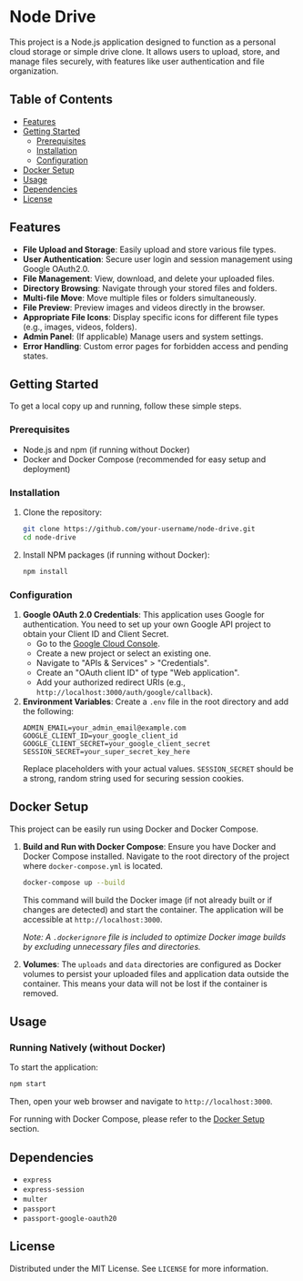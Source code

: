 # Node Drive

This project is a Node.js application designed to function as a personal cloud storage or simple drive clone. It allows users to upload, store, and manage files securely, with features like user authentication and file organization.

## Table of Contents

- [Features](#features)
- [Getting Started](#getting-started)
  - [Prerequisites](#prerequisites)
  - [Installation](#installation)
  - [Configuration](#configuration)
- [Docker Setup](#docker-setup)
- [Usage](#usage)
- [Dependencies](#dependencies)
- [License](#license)

## Features

- **File Upload and Storage**: Easily upload and store various file types.
- **User Authentication**: Secure user login and session management using Google OAuth2.0.
- **File Management**: View, download, and delete your uploaded files.
- **Directory Browsing**: Navigate through your stored files and folders.
- **Multi-file Move**: Move multiple files or folders simultaneously.
- **File Preview**: Preview images and videos directly in the browser.
- **Appropriate File Icons**: Display specific icons for different file types (e.g., images, videos, folders).
- **Admin Panel**: (If applicable) Manage users and system settings.
- **Error Handling**: Custom error pages for forbidden access and pending states.

## Getting Started

To get a local copy up and running, follow these simple steps.

### Prerequisites

*   Node.js and npm (if running without Docker)
*   Docker and Docker Compose (recommended for easy setup and deployment)

### Installation

1.  Clone the repository:
    ```bash
    git clone https://github.com/your-username/node-drive.git
    cd node-drive
    ```
2.  Install NPM packages (if running without Docker):
    ```bash
    npm install
    ```

### Configuration

1.  **Google OAuth 2.0 Credentials**: This application uses Google for authentication. You need to set up your own Google API project to obtain your Client ID and Client Secret.
    *   Go to the [Google Cloud Console](https://console.cloud.google.com/).
    *   Create a new project or select an existing one.
    *   Navigate to "APIs & Services" > "Credentials".
    *   Create an "OAuth client ID" of type "Web application".
    *   Add your authorized redirect URIs (e.g., `http://localhost:3000/auth/google/callback`).
2.  **Environment Variables**: Create a `.env` file in the root directory and add the following:
    ```
    ADMIN_EMAIL=your_admin_email@example.com
    GOOGLE_CLIENT_ID=your_google_client_id
    GOOGLE_CLIENT_SECRET=your_google_client_secret
    SESSION_SECRET=your_super_secret_key_here
    ```
    Replace placeholders with your actual values. `SESSION_SECRET` should be a strong, random string used for securing session cookies.

## Docker Setup

This project can be easily run using Docker and Docker Compose.

1.  **Build and Run with Docker Compose**:
    Ensure you have Docker and Docker Compose installed. Navigate to the root directory of the project where `docker-compose.yml` is located.
    ```bash
    docker-compose up --build
    ```
    This command will build the Docker image (if not already built or if changes are detected) and start the container. The application will be accessible at `http://localhost:3000`.

    *Note: A `.dockerignore` file is included to optimize Docker image builds by excluding unnecessary files and directories.* 

2.  **Volumes**: The `uploads` and `data` directories are configured as Docker volumes to persist your uploaded files and application data outside the container. This means your data will not be lost if the container is removed.

## Usage

### Running Natively (without Docker)

To start the application:

```bash
npm start
```

Then, open your web browser and navigate to `http://localhost:3000`.

For running with Docker Compose, please refer to the [Docker Setup](#docker-setup) section.

## Dependencies

*   `express`
*   `express-session`
*   `multer`
*   `passport`
*   `passport-google-oauth20`

## License

Distributed under the MIT License. See `LICENSE` for more information.
